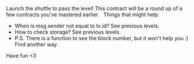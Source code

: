 Launch the shuttle to pass the level!
This contract will be a round up of a few contracts you've mastered earlier.
&nbsp;
Things that might help:
* When is msg.sender not equal to tx.id? See previous levels.
* How to check storage? See previous levels.
* P.S. There is a function to see the block number, but it won't help you :) Find another way.

Have fun <3 